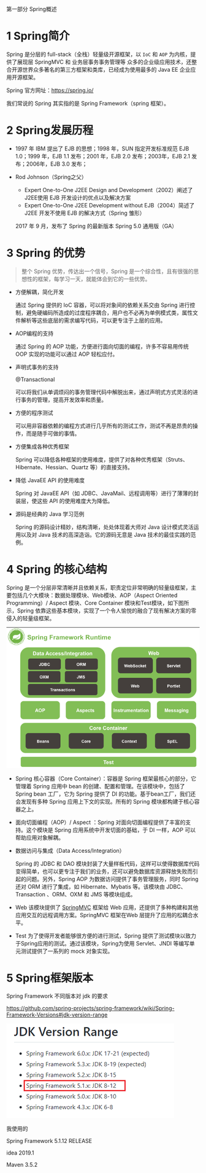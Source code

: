 第一部分 Spring概述

# 1 Spring简介

Spring 是分层的 full-stack（全栈）轻量级开源框架，以 `IoC` 和 `AOP` 为内核，提供了展现层 SpringMVC 和 业务层事务事务管理等 众多的企业级应用技术，还整合开源世界众多著名的第三方框架和类库，已经成为使用最多的 Java EE 企业应用开源框架。

Spring 官方网址：https://spring.io/

我们常说的 Spring 其实指的是 Spring Framework（spring 框架）。

# 2 Spring发展历程

- 1997 年 IBM 提出了 EJB 的思想；1998 年，SUN 指定开发标准规范 EJB 1.0；1999 年，EJB 1.1 发布；2001 年，EJB 2.0 发布；2003年，EJB 2.1 发布；2006年，EJB 3.0 发布；

- Rod Johnson（Spring之父）

  - Expert One-to-One J2EE Design and Development（2002）阐述了J2EE使用 EJB 开发设计的优点以及解决方案
  - Expert One-to-One J2EE Development without EJB（2004）简述了J2EE 开发不使用 EJB 的解决方式（Spring 雏形）

  2017 年 9 月，发布了 Spring 的最新版本 Spring 5.0 通用版（GA）

# 3 Spring 的优势

> 整个 Spring 优势，传达出一个信号，Spring 是一个综合性，且有很强的思想性的框架，每学习一天，就能体会到它的一些优势。

- 方便解耦，简化开发

  通过 Spring 提供的 IoC 容器，可以将对象间的依赖关系交由 Spring 进行控制，避免硬编码所造成的过度程序耦合，用户也不必再为单例模式类，属性文件解析等这些底层的需求编写代码，可以更专注于上层的应用。

- AOP编程的支持

  通过 Spring 的 AOP 功能，方便进行面向切面的编程，许多不容易用传统 OOP 实现的功能可以通过 AOP 轻松应付。

- 声明式事务的支持

  @Transactional

  可以将我们从单调烦闷的事务管理代码中解脱出来，通过声明式方式灵活的进行事务的管理，提高开发效率和质量。

- 方便的程序测试

  可以用非容器依赖的编程方式进行几乎所有的测试工作，测试不再是昂贵的操作，而是随手可做的事情。

- 方便集成各种优秀框架

  Spring 可以降低各种框架的使用难度，提供了对各种优秀框架（Struts、Hibernate、Hessian、Quartz 等）的直接支持。

- 降低 JavaEE API 的使用难度

  Spring 对 JavaEE API（如 JDBC、JavaMail、远程调用等）进行了薄薄的封装层，使这些 API 的使用难度大为降低。

- 源码是经典的 Java 学习范例

  Spring 的源码设计精妙，结构清晰，处处体现着大师对 Java 设计模式灵活运用以及对 Java 技术的高深造诣。它的源码无意是 Java 技术的最佳实践的范例。

# 4 Spring 的核心结构

Spring 是一个分层非常清晰并且依赖关系，职责定位非常明确的轻量级框架，主要包括几个大模块：数据处理模块、Web模块、AOP（Aspect Oriented Programming）/ Aspect 模块、Core Container 模块和Test模块，如下图所示，Spring 依靠这些基本模块，实现了一个令人愉悦的融合了现有解决方案的零侵入的轻量级框架。

![image-20211019185543778](assest/image-20211019185543778.png)

- Spring 核心容器（Core Container）：容器是 Spring 框架最核心的部分，它管理着 Spring 应用中 bean 的创建、配置和管理。在该模块中，包括了 Spring bean 工厂，它为 Spring 提供了 DI 的功能。基于bean工厂，我们还会发现有多种 Spring 应用上下文的实现。所有的 Spring 模块都构建于核心容器之上。

- 面向切面编程（AOP）/ Aspect ：Spring 对面向切面编程提供了丰富的支持。这个模块是 Spring 应用系统中开发切面的基础，于 DI 一样，AOP 可以帮助应用对象解耦。

- 数据访问与集成（Data Access/Integration）

  Spring 的 JDBC 和 DAO 模块封装了大量样板代码，这样可以使得数据库代码变得简单，也可以更专注于我们的业务，还可以避免数据库资源释放失败而引起的问题。另外，Spring AOP 为数据访问提供了事务管理服务，同时 Spring 还对 ORM 进行了集成，如 Hibernate、Mybatis 等。该模块由 JDBC、Transaction 、ORM、OXM 和 JMS 等模块组成。

- Web 该模块提供了 [SpringMVC](https://docs.spring.io/spring-framework/docs/current/reference/html/web.html) 框架给 Web 应用，还提供了多种构建和其他应用交互的远程调用方案。SpringMVC 框架在Web 层提升了应用的松耦合水平。

- Test 为了使得开发者能够很方便的进行测试，Spring 提供了测试模块以致力于Spring应用的测试。通过该模块，Spring为使用 Servlet、JNDI 等编写单元测试提供了一系列的 mock 对象实现。



# 5 Spring框架版本



Spring Framework 不同版本对 jdk 的要求 

https://github.com/spring-projects/spring-framework/wiki/Spring-Framework-Versions#jdk-version-range

![image-20220616014257670](assest/image-20220616014257670.png)

我使用的 

Spring Framework 5.1.12 RELEASE

idea 2019.1

Maven 3.5.2
